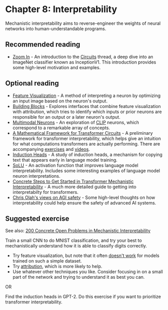 # Chapter 8: Interpretability

Mechanistic interpretability aims to reverse-engineer the weights of neural networks into human-understandable programs.

## Recommended reading

- [Zoom In](https://distill.pub/2020/circuits/zoom-in/) - An introduction to the [Circuits](https://distill.pub/2020/circuits/) thread, a deep dive into an ImageNet classifier known as InceptionV1. This introduction provides some high-level motivation and examples.

## Optional reading

- [Feature Visualization](https://distill.pub/2017/feature-visualization/) - A method of interpreting a neuron by optimizing an input image based on the neuron's output.
- [Building Blocks](https://distill.pub/2018/building-blocks/) - Explores interfaces that combine feature visualization with attribution, which tries to identify which inputs or prior neurons are responsible for an output or a later neuron's output.
- [Multimodal Neurons](https://distill.pub/2021/multimodal-neurons/) - An exploration of [CLIP](https://openai.com/blog/clip/) neurons, which correspond to a remarkable array of concepts.
- [A Mathematical Framework for Transformer Circuits](https://transformer-circuits.pub/2021/framework/index.html) - A preliminary framework for transformer interpretability, which helps give an intuition for what computations transformers are actually performing. There are accompanying [exercises](https://transformer-circuits.pub/2021/exercises/index.html) and [videos](https://transformer-circuits.pub/2021/videos/index.html).
- [Induction Heads](https://transformer-circuits.pub/2022/in-context-learning-and-induction-heads/index.html) - A study of induction heads, a mechanism for copying text that appears early in language model training.
- [SoLU](https://transformer-circuits.pub/2022/solu/index.html) - An activation function that improves language model interpretability. Includes some interesting examples of language model neuron interpretations.
- [Concrete Steps to Get Started in Transformer Mechanistic Interpretability](https://www.neelnanda.io/mechanistic-interpretability/getting-started) - A much more detailed guide to getting into interpretabilty for transformers.
- [Chris Olah's views on AGI safety](https://www.alignmentforum.org/posts/X2i9dQQK3gETCyqh2/chris-olah-s-views-on-agi-safety) - Some high-level thoughts on how interpretability could help ensure the safety of advanced AI systems.

## Suggested exercise

See also: [200 Concrete Open Problems in Mechanistic Interpretability](https://www.alignmentforum.org/posts/LbrPTJ4fmABEdEnLf/200-concrete-open-problems-in-mechanistic-interpretability)

Train a small CNN to do MNIST classification, and try your best to mechanistically understand how it is able to classify digits correctly.

- Try feature visualization, but note that it often [doesn't work](https://distill.pub/2020/understanding-rl-vision/#feature-visualization) for models trained on such a simple dataset.
- Try [attribution](https://distill.pub/2018/building-blocks/#:~:text=How%20Are%20Concepts%20Assembled), which is more likely to help.
- Use whatever other techniques you like. Consider focusing in on a small part of the network and trying to understand it as best you can.

OR

Find the induction heads in GPT-2. Do this exercise if you want to prioritize transformer interpretability.
